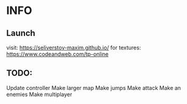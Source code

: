 # INFO
## Launch
visit: https://seliverstov-maxim.github.io/
for textures: https://www.codeandweb.com/tp-online

## TODO:

Update controller
Make larger map
Make jumps
Make attack
Make an enemies
Make multiplayer
